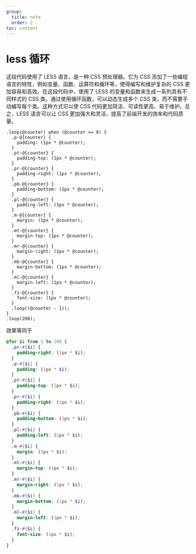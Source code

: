 ```yaml
---
group:
  title: note
  order: 2
toc: content
---
```


# less 循环

这段代码使用了 LESS 语言，是一种 CSS 预处理器。它为 CSS 添加了一些编程语言的特性，例如变量、函数、运算符和循环等，使得编写和维护复杂的 CSS 更加容易和高效。在这段代码中，使用了 LESS 的变量和函数来生成一系列具有不同样式的 CSS 类。通过使用循环函数，可以动态生成多个 CSS 类，而不需要手动编写每个类。这种方式可以使 CSS 代码更加简洁、可读性更高、易于维护。总之，LESS 语言可以让 CSS 更加强大和灵活，提高了前端开发的效率和代码质量。

```less
.loop(@counter) when (@counter >= 0) {
  .p-@{counter} {
    padding: (1px * @counter);
  }
  .pt-@{counter} {
    padding-top: (1px * @counter);
  }
  .pr-@{counter} {
    padding-right: (1px * @counter);
  }
  .pb-@{counter} {
    padding-bottom: (1px * @counter);
  }
  .pl-@{counter} {
    padding-left: (1px * @counter);
  }
  .m-@{counter} {
    margin: (1px * @counter);
  }
  .mt-@{counter} {
    margin-top: (1px * @counter);
  }
  .mr-@{counter} {
    margin-right: (1px * @counter);
  }
  .mb-@{counter} {
    margin-bottom: (1px * @counter);
  }
  .ml-@{counter} {
    margin-left: (1px * @counter);
  }
  .fz-@{counter} {
    font-size: (1px * @counter);
  }
  .loop((@counter - 1));
}
.loop(200);
```

效果等同于

```scss
@for $i from 1 to 200 {
  .pr-#{$i} {
    padding-right: (1px * $i);
  }
  .p-#{$i} {
    padding: (1px * $i);
  }
  .pt-#{$i} {
    padding-top: (1px * $i);
  }
  .pr-#{$i} {
    padding-right: (1px * $i);
  }
  .pb-#{$i} {
    padding-bottom: (1px * $i);
  }
  .pl-#{$i} {
    padding-left: (1px * $i);
  }
  .m-#{$i} {
    margin: (1px * $i);
  }
  .mt-#{$i} {
    margin-top: (1px * $i);
  }
  .mr-#{$i} {
    margin-right: (1px * $i);
  }
  .mb-#{$i} {
    margin-bottom: (1px * $i);
  }
  .ml-#{$i} {
    margin-left: (1px * $i);
  }
  .fz-#{$i} {
    font-size: (1px * $i);
  }
}
```
